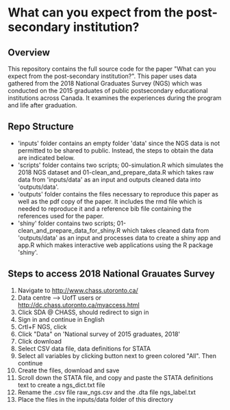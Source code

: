 # What can you expect from the post-secondary institution?

## Overview

This repository contains the full source code for the paper "What can you expect from the post-secondary institution?". This paper uses data gathered from the 2018 National Graduates Survey (NGS) which was conducted on the 2015 graduates of public postsecondary educational institutions across Canada. It examines the experiences during the program and life after graduation. 

## Repo Structure

- 'inputs' folder contains an empty folder 'data' since the NGS data is not permitted to be shared to public. Instead, the steps to obtain the data are indicated below.
- 'scripts' folder contains two scripts; 00-simulation.R which simulates the 2018 NGS dataset and 01-clean_and_prepare_data.R which takes raw data from 'inputs/data' as an input and outputs cleaned data into 'outputs/data'.
- 'outputs' folder contains the files necessary to reproduce this paper as well as the pdf copy of the paper. It includes the rmd file which is needed to reproduce it and a reference bib file containing the references used for the paper.
- 'shiny' folder contains two scripts; 01-clean_and_prepare_data_for_shiny.R which takes cleaned data from 'outputs/data' as an input and processes data to create a shiny app and app.R which makes interactive web applications using the R package 'shiny'.

## Steps to access 2018 National Grauates Survey

1. Navigate to http://www.chass.utoronto.ca/
2. Data centre --> UofT users or http://dc.chass.utoronto.ca/myaccess.html
3. Click SDA @ CHASS, should redirect to sign in
4. Sign in and continue in English 
5. Crtl+F NGS, click
6. Click "Data" on 'National survey of 2015 graduates, 2018'
7. Click download
8. Select CSV data file, data definitions for STATA
9. Select all variables by clicking button next to green colored "All". Then continue
10. Create the files, download and save
11. Scroll down the STATA file, and copy and paste the STATA definitions text to create a ngs_dict.txt file
13. Rename the .csv file raw_ngs.csv and the .dta file ngs_label.txt
14. Place the files in the inputs/data folder of this directory
